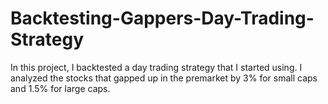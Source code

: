 # Backtesting-Gappers-Day-Trading-Strategy
In this project, I backtested a day trading strategy that I started using. I analyzed the stocks that gapped up in the premarket by 3% for small caps and 1.5% for large caps.

